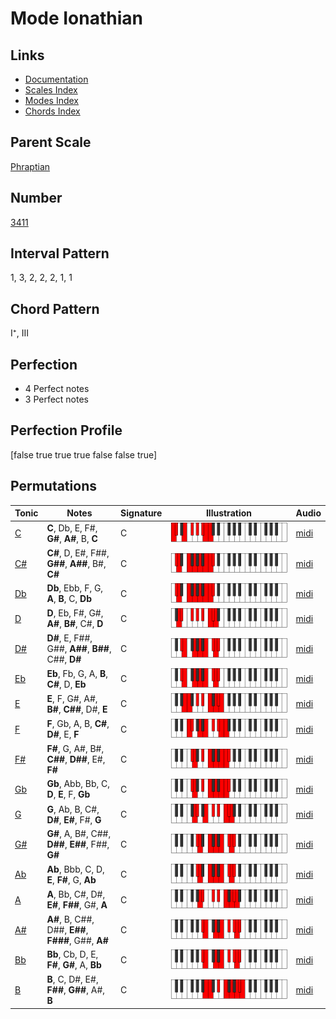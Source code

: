 # Mode Ionathian

## Links

- [Documentation](index.md)
- [Scales Index](Scales.md)
- [Modes Index](Modes.md)
- [Chords Index](Chords.md)

## Parent Scale

[Phraptian](ScalePhraptian.md)

## Number

[3411](https://ianring.com/musictheory/scales/3411)

## Interval Pattern

1, 3, 2, 2, 2, 1, 1

## Chord Pattern

I⁺, III

## Perfection

- 4 Perfect notes
- 3 Perfect notes

## Perfection Profile

[false true true true false false true]

## Permutations

| Tonic | Notes | Signature | Illustration | Audio |
|-------|-------|-----------|--------------|-------|
| [C](ModeCNaturalIonathian.md) | **C**, Db, E, F#, **G#**, **A#**, B, **C** | C | ![CNaturalIonathian](ModeCNaturalIonathian.png) | [midi](https://github.com/edipermadi/music/blob/main/docs/ModeCNaturalIonathian.mid?raw=true) |
| [C#](ModeCSharpIonathian.md) | **C#**, D, E#, F##, **G##**, **A##**, B#, **C#** | C | ![CSharpIonathian](ModeCSharpIonathian.png) | [midi](https://github.com/edipermadi/music/blob/main/docs/ModeCSharpIonathian.mid?raw=true) |
| [Db](ModeDFlatIonathian.md) | **Db**, Ebb, F, G, **A**, **B**, C, **Db** | C | ![DFlatIonathian](ModeDFlatIonathian.png) | [midi](https://github.com/edipermadi/music/blob/main/docs/ModeDFlatIonathian.mid?raw=true) |
| [D](ModeDNaturalIonathian.md) | **D**, Eb, F#, G#, **A#**, **B#**, C#, **D** | C | ![DNaturalIonathian](ModeDNaturalIonathian.png) | [midi](https://github.com/edipermadi/music/blob/main/docs/ModeDNaturalIonathian.mid?raw=true) |
| [D#](ModeDSharpIonathian.md) | **D#**, E, F##, G##, **A##**, **B##**, C##, **D#** | C | ![DSharpIonathian](ModeDSharpIonathian.png) | [midi](https://github.com/edipermadi/music/blob/main/docs/ModeDSharpIonathian.mid?raw=true) |
| [Eb](ModeEFlatIonathian.md) | **Eb**, Fb, G, A, **B**, **C#**, D, **Eb** | C | ![EFlatIonathian](ModeEFlatIonathian.png) | [midi](https://github.com/edipermadi/music/blob/main/docs/ModeEFlatIonathian.mid?raw=true) |
| [E](ModeENaturalIonathian.md) | **E**, F, G#, A#, **B#**, **C##**, D#, **E** | C | ![ENaturalIonathian](ModeENaturalIonathian.png) | [midi](https://github.com/edipermadi/music/blob/main/docs/ModeENaturalIonathian.mid?raw=true) |
| [F](ModeFNaturalIonathian.md) | **F**, Gb, A, B, **C#**, **D#**, E, **F** | C | ![FNaturalIonathian](ModeFNaturalIonathian.png) | [midi](https://github.com/edipermadi/music/blob/main/docs/ModeFNaturalIonathian.mid?raw=true) |
| [F#](ModeFSharpIonathian.md) | **F#**, G, A#, B#, **C##**, **D##**, E#, **F#** | C | ![FSharpIonathian](ModeFSharpIonathian.png) | [midi](https://github.com/edipermadi/music/blob/main/docs/ModeFSharpIonathian.mid?raw=true) |
| [Gb](ModeGFlatIonathian.md) | **Gb**, Abb, Bb, C, **D**, **E**, F, **Gb** | C | ![GFlatIonathian](ModeGFlatIonathian.png) | [midi](https://github.com/edipermadi/music/blob/main/docs/ModeGFlatIonathian.mid?raw=true) |
| [G](ModeGNaturalIonathian.md) | **G**, Ab, B, C#, **D#**, **E#**, F#, **G** | C | ![GNaturalIonathian](ModeGNaturalIonathian.png) | [midi](https://github.com/edipermadi/music/blob/main/docs/ModeGNaturalIonathian.mid?raw=true) |
| [G#](ModeGSharpIonathian.md) | **G#**, A, B#, C##, **D##**, **E##**, F##, **G#** | C | ![GSharpIonathian](ModeGSharpIonathian.png) | [midi](https://github.com/edipermadi/music/blob/main/docs/ModeGSharpIonathian.mid?raw=true) |
| [Ab](ModeAFlatIonathian.md) | **Ab**, Bbb, C, D, **E**, **F#**, G, **Ab** | C | ![AFlatIonathian](ModeAFlatIonathian.png) | [midi](https://github.com/edipermadi/music/blob/main/docs/ModeAFlatIonathian.mid?raw=true) |
| [A](ModeANaturalIonathian.md) | **A**, Bb, C#, D#, **E#**, **F##**, G#, **A** | C | ![ANaturalIonathian](ModeANaturalIonathian.png) | [midi](https://github.com/edipermadi/music/blob/main/docs/ModeANaturalIonathian.mid?raw=true) |
| [A#](ModeASharpIonathian.md) | **A#**, B, C##, D##, **E##**, **F###**, G##, **A#** | C | ![ASharpIonathian](ModeASharpIonathian.png) | [midi](https://github.com/edipermadi/music/blob/main/docs/ModeASharpIonathian.mid?raw=true) |
| [Bb](ModeBFlatIonathian.md) | **Bb**, Cb, D, E, **F#**, **G#**, A, **Bb** | C | ![BFlatIonathian](ModeBFlatIonathian.png) | [midi](https://github.com/edipermadi/music/blob/main/docs/ModeBFlatIonathian.mid?raw=true) |
| [B](ModeBNaturalIonathian.md) | **B**, C, D#, E#, **F##**, **G##**, A#, **B** | C | ![BNaturalIonathian](ModeBNaturalIonathian.png) | [midi](https://github.com/edipermadi/music/blob/main/docs/ModeBNaturalIonathian.mid?raw=true) |
